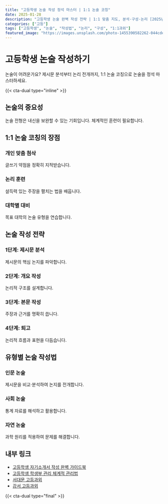 ```yaml
---
title: "고등학생 논술 작성 정석 마스터 | 1:1 논술 코칭"
date: 2025-01-28
description: "고등학생 논술 완벽 작성 전략 | 1:1 맞춤 지도, 분석·구성·논리 [2025년]"
categories: ["고등"]
tags: ["고등학생", "논술", "작성법", "논리", "구성", "1:1과외"]
featured_image: "https://images.unsplash.com/photo-1455390582262-044cdead277a?w=1200&h=630&fit=crop"
---
```


# 고등학생 논술 작성하기

논술이 어려운가요? 제시문 분석부터 논리 전개까지, 1:1 논술 코칭으로 논술을 정석 마스터하세요.

{{< cta-dual type="inline" >}}

## 논술의 중요성

논술 전형은 내신을 보완할 수 있는 기회입니다. 체계적인 훈련이 필요합니다.

## 1:1 논술 코칭의 장점

### 개인 맞춤 첨삭
글쓰기 약점을 정확히 지적받습니다.

### 논리 훈련
설득력 있는 주장을 펼치는 법을 배웁니다.

### 대학별 대비
목표 대학의 논술 유형을 연습합니다.

## 논술 작성 전략

### 1단계: 제시문 분석
제시문의 핵심 논지를 파악합니다.

### 2단계: 개요 작성
논리적 구조를 설계합니다.

### 3단계: 본문 작성
주장과 근거를 명확히 씁니다.

### 4단계: 퇴고
논리적 흐름과 표현을 다듬습니다.

## 유형별 논술 작성법

### 인문 논술
제시문을 비교·분석하여 논지를 전개합니다.

### 사회 논술
통계 자료를 해석하고 활용합니다.

### 자연 논술
과학 원리를 적용하여 문제를 해결합니다.

## 내부 링크
- [고등학생 자기소개서 작성 완벽 가이드북](../../high/high-personal-statement/)
- [고등학생 학생부 관리 체계적 관리법](../../high/high-student-record/)
- [서대문 고등과외](../../local/seodaemun-high/)
- [강서 고등과외](../../local/gangseo-high/)

{{< cta-dual type="final" >}}
